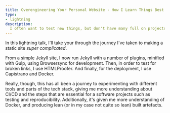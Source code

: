 ```yaml
---
title: Overengineering Your Personal Website - How I Learn Things Best
type:
- lightning
description:
  I often want to test new things, but don't have many full on projects. If I want to test a full deployment pipeline, from local development to production, I need something to deploy. So I've made my personal website _super complicated_.
---
```

In this lightning talk, I'll take your through the journey I've taken to making a static site _super complicated_.

From a simple Jekyll site, I now run Jekyll with a number of plugins, minified with Gulp, using Browsersync for development. Then, in order to test for broken links, I use HTMLProofer. And finally, for the deployment, I use Capistrano and Docker.

Really, though, this has all been a journey to experimenting with different tools and parts of the tech stack, giving me more understanding about CI/CD and the steps that are essential for a software projects such as testing and reproducibility. Additionally, it's given me more understanding of Docker, and producing lean (or in my case not quite so lean) built artefacts.
